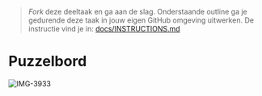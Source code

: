> _Fork_ deze deeltaak en ga aan de slag. 
Onderstaande outline ga je gedurende deze taak in jouw eigen GitHub omgeving uitwerken. 
De instructie vind je in: [docs/INSTRUCTIONS.md](docs/INSTRUCTIONS.md)

# Puzzelbord 

![IMG-3933](https://github.com/iBadr49/choices-choices-schets-je-ontwikkeling/assets/112857932/c6781e2d-b763-4433-9c9f-2036baecd3ab)
